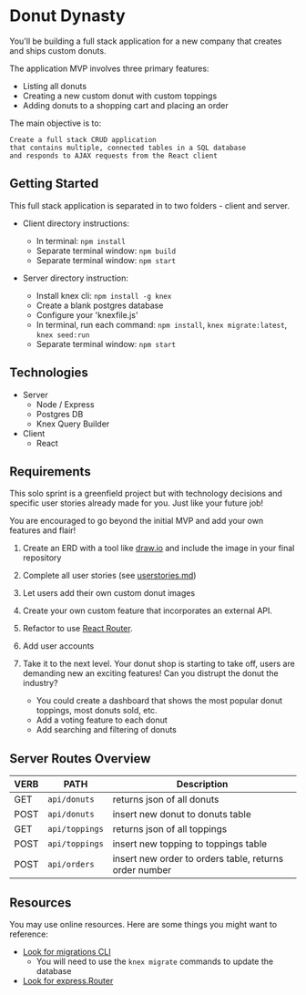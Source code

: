 # Donut Dynasty

You'll be building a full stack application for a new company that creates and ships custom donuts.

The application MVP involves three primary features:

 - Listing all donuts
 - Creating a new custom donut with custom toppings
 - Adding donuts to a shopping cart and placing an order

The main objective is to:

```terminal
Create a full stack CRUD application
that contains multiple, connected tables in a SQL database
and responds to AJAX requests from the React client
```

## Getting Started

This full stack application is separated in to two folders - client and server.

- Client directory instructions:
  - In terminal: `npm install`
  - Separate terminal window: `npm build`
  - Separate terminal window: `npm start`

- Server directory instruction:
  - Install knex cli: `npm install -g knex`
  - Create a blank postgres database
  - Configure your 'knexfile.js'
  - In terminal, run each command: `npm install`, `knex migrate:latest`, `knex seed:run`
  - Separate terminal window: `npm start`

## Technologies

- Server
  - Node / Express
  - Postgres DB
  - Knex Query Builder
- Client
  - React

## Requirements

This solo sprint is a greenfield project but with technology decisions and specific user stories already made for you. Just like your future job!

You are encouraged to go beyond the initial MVP and add your own features and flair!

1. Create an ERD with a tool like [draw.io](https://draw.io) and include the image in your final repository

2. Complete all user stories (see [userstories.md](./userstories.md))

3. Let users add their own custom donut images

4. Create your own custom feature that incorporates an external API.

5. Refactor to use [React Router](https://github.com/ReactTraining/react-router).

6. Add user accounts

7. Take it to the next level. Your donut shop is starting to take off, users are demanding new an exciting features! Can you distrupt the donut the industry?

    - You could create a dashboard that shows the most popular donut toppings, most donuts sold, etc.
    - Add a voting feature to each donut
    - Add searching and filtering of donuts

## Server Routes Overview

| VERB          | PATH        | Description            |
| --------- |-----------------| -----------------------|
| GET       | `api/donuts`    | returns json of all donuts |
| POST      | `api/donuts`    | insert new donut to donuts table |
| GET       | `api/toppings`  | returns json of all toppings |
| POST      | `api/toppings`  | insert new topping to toppings table |
| POST      | `api/orders`    | insert new order to orders table, returns order number|


## Resources

You may use online resources.
Here are some things you might want to reference:

- [Look for migrations CLI](https://knexjs.org/#Installation-migrations)
  - You will need to use the `knex migrate` commands to update the database
- [Look for express.Router](https://expressjs.com/en/guide/routing.html)
